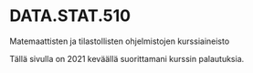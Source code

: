 # DATA.STAT.510
Matemaattisten ja tilastollisten ohjelmistojen kurssiaineisto

Tällä sivulla on 2021 keväällä suorittamani kurssin palautuksia.
